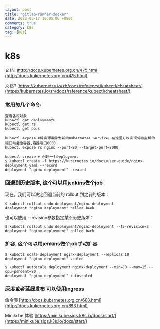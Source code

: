 ```yaml
---
layout: post
title: "gitlab-runner-docker"
date: 2022-03-17 10:05:06 +0800
comments: true
category: k8s
tag: [k8s]
---
```




#  k8s

文档1 [http://docs.kubernetes.org.cn/475.html](http://docs.kubernetes.org.cn/475.html)

文档2  [https://kubernetes.io/zh/docs/reference/kubectl/cheatsheet/](https://kubernetes.io/zh/docs/reference/kubectl/cheatsheet/)

### 常用的几个命令:
```
查看各种对象
kubectl get deployments
kubectl get rs
kubectl get pods
```

```
kubectl expose #将资源暴露为新的Kubernetes Service。在这里可以实现将宿主机的端口映射给容器,容器端口8000
kubectl expose rc nginx --port=80 --target-port=8000 
```
```
kubectl create # 创建一个Deployment
$ kubectl create -f https://kubernetes.io/docs/user-guide/nginx-deployment.yaml --record
deployment "nginx-deployment" created
```



### 回退到历史版本, 这个可以用jenkins做个job

现在，我们可以决定回退当前的 rollout 到之前的版本：
```
$ kubectl rollout undo deployment/nginx-deployment
deployment "nginx-deployment" rolled back
```
也可以使用 --revision参数指定某个历史版本：
```
$ kubectl rollout undo deployment/nginx-deployment --to-revision=2
deployment "nginx-deployment" rolled back
```

### 扩容, 这个可以用jenkins做个job手动扩容
```
$ kubectl scale deployment nginx-deployment --replicas 10
deployment "nginx-deployment" scaled

$ kubectl autoscale deployment nginx-deployment --min=10 --max=15 --cpu-percent=80
deployment "nginx-deployment" autoscaled
```

### 灰度或者蓝绿发布 可以使用ingress



命令表 [http://docs.kubernetes.org.cn/683.html](http://docs.kubernetes.org.cn/683.html)




Minikube 体验 [https://minikube.sigs.k8s.io/docs/start/](https://minikube.sigs.k8s.io/docs/start/)

